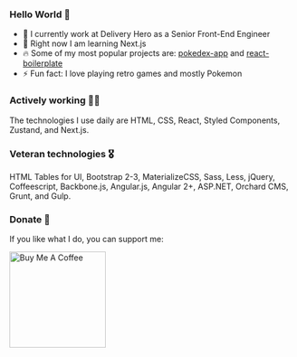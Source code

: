 ### Hello World 👋

- 🍔 I currently work at Delivery Hero as a Senior Front-End Engineer
- 🌱 Right now I am learning Next.js
- 🔥 Some of my most popular projects are: [pokedex-app](https://pokedex.click) and [react-boilerplate](https://github.com/georgeroubie/react-boilerplate)
- ⚡ Fun fact: I love playing retro games and mostly Pokemon
<!--
**georgeroubie/georgeroubie** is a ✨ _special_ ✨ repository because its `README.md` (this file) appears on your GitHub profile.

Here are some ideas to get you started:

- 🔭 I’m currently working at ...
- 🌱 I’m currently learning ...
- 👯 I’m looking to collaborate on ...
- 🤔 I’m looking for help with ...
- 💬 Ask me about ...
- 📫 How to reach me: ...
- 😄 Pronouns: ...
- ⚡ Fun fact: ...
-->

### Actively working 👨‍💻

The technologies I use daily are HTML, CSS, React, Styled Components, Zustand, and Next.js. 

### Veteran technologies 🎖

HTML Tables for UI, Bootstrap 2-3, MaterializeCSS, Sass, Less, jQuery, Coffeescript, Backbone.js, Angular.js, Angular 2+, ASP.NET, Orchard CMS, Grunt, and Gulp.

### Donate 🙏

If you like what I do, you can support me:

<a href="https://www.buymeacoffee.com/georgeroubie">
  <img src="https://cdn.buymeacoffee.com/buttons/v2/default-yellow.png" style="width: 170px; height: auto;" alt="Buy Me A Coffee">
</a>
